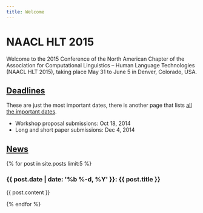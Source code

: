 ```yaml
---
title: Welcome
---
```


# NAACL HLT 2015

Welcome to the 2015 Conference of the North American Chapter of the Association for Computational Linguistics – Human Language Technologies (NAACL HLT 2015), taking place May 31 to June 5 in Denver, Colorado, USA.

## [Deadlines](dates.html)

These are just the most important dates, there is another page that lists [all the important dates](dates.html).

- Workshop proposal submissions: Oct 18, 2014
- Long and short paper submissions: Dec 4, 2014

## [News](all-news.html)

{% for post in site.posts limit:5 %}

### {{ post.date | date: '%b %-d, %Y' }}: {{ post.title }}

{{ post.content }}

{% endfor %}

